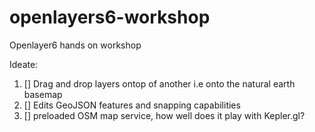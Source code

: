 # openlayers6-workshop

Openlayer6 hands on workshop

Ideate:

1. [] Drag and drop layers ontop of another i.e onto the  natural earth basemap
2. [] Edits GeoJSON features and snapping capabilities
3. [] preloaded OSM map service, how well does it play with Kepler.gl?

